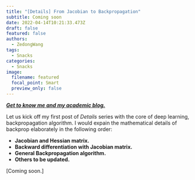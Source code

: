 ```yaml
---
title: "[Details] From Jacobian to Backpropagation"
subtitle: Coming soon
date: 2022-04-14T10:21:33.473Z
draft: false
featured: false
authors:
  - ZedongWang
tags:
  - Snacks
categories:
  - Snacks
image:
  filename: featured
  focal_point: Smart
  preview_only: false
---
```

***[Get to know me and my academic blog.](https://zedongwang.netlify.app/post/getting-started/)***

Let us kick off my first post of *Details* series with the core of deep learning, backpropagation algorithm. I would expain the mathematical details of backprop elaborately in the following order:

* **Jacobian and Hessian matrix.**
* **Backward differentiation with Jacobian matrix.**
* **General Backpropagation algorithm.**
* **Others to be updated.**

[Coming soon.]